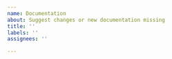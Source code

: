 ```yaml
---
name: Documentation
about: Suggest changes or new documentation missing
title: ''
labels: ''
assignees: ''

---
```



